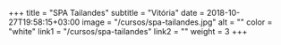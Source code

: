 +++
title = "SPA Tailandes"
subtitle = "Vitória"
date = 2018-10-27T19:58:15+03:00
image = "/cursos/spa-tailandes.jpg"
alt = ""
color = "white"
link1 = "/cursos/spa-tailandes"
link2 = ""
weight = 3
+++

